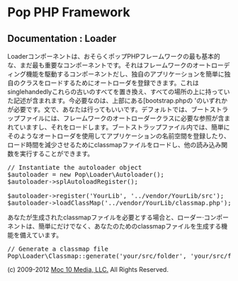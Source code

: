 Pop PHP Framework
=================

Documentation : Loader
----------------------

Loaderコンポーネントは、おそらくポップPHPフレームワークの最も基本的な、まだ最も重要なコンポーネントです。それはフレームワークのオートローディング機能を駆動するコンポーネントだし、独自のアプリケーションを簡単に独自のクラスをロードするためにオートローダを登録できます。これはsinglehandedlyこれらの古いのすべてを置き換え、すべての場所の上に持っていた記述が含まれます。今必要なのは、上部にある[bootstrap.phpの 'のいずれかが必要です。文で、あなたは行ってもいいです。デフォルトでは、ブートストラップファイルには、フレームワークのオートローダークラスに必要な参照が含まれていますし、それをロードします。ブートストラップファイル内では、簡単にそのようなオートローダを使用してアプリケーションの名前空間を登録したり、ロード時間を減少させるためにclassmapファイルをロードし、他の読み込み関数を実行することができます。


<pre>
// Instantiate the autoloader object
$autoloader = new Pop\Loader\Autoloader();
$autoloader->splAutoloadRegister();

$autoloader->register('YourLib', '../vendor/YourLib/src');
$autoloader->loadClassMap('../vendor/YourLib/classmap.php');
</pre>

あなたが生成されたclassmapファイルを必要とする場合と、ローダー·コンポーネントは、簡単にだけでなく、あなたのためのclassmapファイルを生成する機能を備えています。


<pre>
// Generate a classmap file
Pop\Loader\Classmap::generate('your/src/folder', 'your/src/folder/classmap.php');
</pre>

(c) 2009-2012 [Moc 10 Media, LLC.](http://www.moc10media.com) All Rights Reserved.
